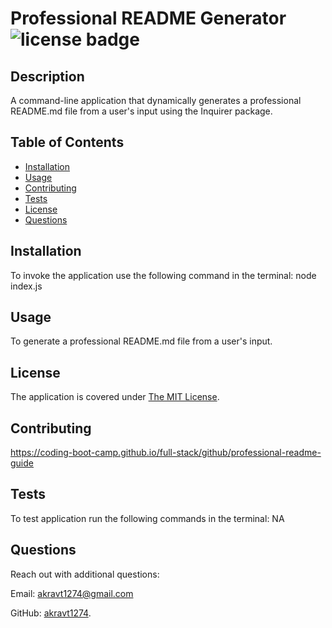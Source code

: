 # Professional README Generator ![license badge](https://img.shields.io/badge/License-MIT-yellow.svg)
  
## Description
A command-line application that dynamically generates a professional README.md file from a user's input using the Inquirer package.

## Table of Contents
- [Installation](#installation)
- [Usage](#usage)
- [Contributing](#contributing)
- [Tests](#tests)
- [License](#license)
- [Questions](#questions)

## Installation
To invoke the application use the following command in the terminal: node index.js

## Usage
To generate a professional README.md file from a user's input.

## License
The application is covered under [The MIT License](https://opensource.org/licenses/MIT).

## Contributing
https://coding-boot-camp.github.io/full-stack/github/professional-readme-guide

## Tests
To test application run the following commands in the terminal:
NA

## Questions
Reach out with additional questions:
   
Email: akravt1274@gmail.com

GitHub: [akravt1274](https://github.com/akravt1274).
